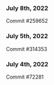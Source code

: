 ### July 8th, 2022

Commit #259652

### July 5th, 2022

Commit #314353


### July 4th, 2022

Commit #72281
